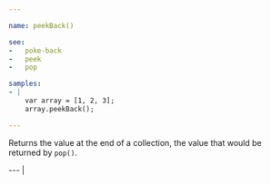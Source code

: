 ```yaml
---

name: peekBack()

see:
-   poke-back
-   peek
-   pop

samples:
- |
    var array = [1, 2, 3];
    array.peekBack();

---
```


Returns the value at the end of a collection, the value that would be
returned by `pop()`.

--- |

